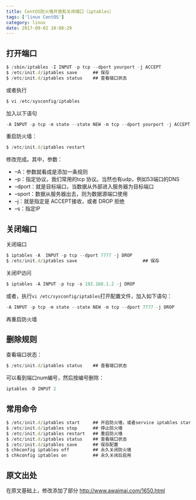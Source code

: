 ```yaml
---
title: CentOS防火墙开放和关闭端口（iptables）
tags: ['linux CentOS']
category: linux
date: 2017-09-02 10:08:29
---
```


## 打开端口

```javascript
$ /sbin/iptables -I INPUT -p tcp --dport yourport -j ACCEPT
$ /etc/init.d/iptables save      ## 保存
$ /etc/init.d/iptables status    ## 查看端口状态
```
或者执行
```javascript
$ vi /etc/sysconfig/iptables
```
加入以下语句
```javascript
-A INPUT -p tcp -m state --state NEW -m tcp --dport yourport -j ACCEPT
```
重启防火墙：
```javascript
$ /etc/init.d/iptables restart
```

修改完成。其中，参数：

* –A：参数就看成是添加一条规则
* –p：指定协议，我们常用的tcp 协议。当然也有udp，例如53端口的DNS
* –dport：就是目标端口，当数据从外部进入服务器为目标端口
* –sport：数据从服务器出去，则为数据源端口使用
* –j：就是指定是 ACCEPT接收，或者 DROP 拒绝
* –s：指定IP

## 关闭端口

关闭端口
```javascript
$ iptables -A  INPUT -p tcp --dport 7777 -j DROP
$ /etc/init.d/iptables save                         ## 保存
```

关闭IP访问
```javascript
$ iptables -A INPUT -p tcp -s 192.168.1.2 -j DROP
```

或者，执行`vi /etc/sysconfig/iptables`打开配置文件，加入如下语句：
```javascript
-A INPUT -p tcp -m state --state NEW -m tcp --dport 7777 -j DROP
```
再重启防火墙

## 删除规则

查看端口状态：
```javascript
$ /etc/init.d/iptables status    ## 查看端口状态
```

可以看到端口num编号，然后按编号删除：

```javascript
iptables -D INPUT 2
```

## 常用命令
  
```javascript
$ /etc/init.d/iptables start     ## 开启防火墙，或者service iptables start，以下同理
$ /etc/init.d/iptables stop      ## 停止防火墙
$ /etc/init.d/iptables restart   ## 重启防火墙
$ /etc/init.d/iptables status    ## 查看端口状态
$ /etc/init.d/iptables save      ## 保存配置
$ chkconfig iptables off         ## 永久关闭防火墙
$ chkconfig iptables on          ## 永久关闭后启用
```

##  原文出处
在原文基础上，修改添加了部分
http://www.awaimai.com/1650.html

